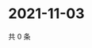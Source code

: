 # 2021-11-03

共 0 条

<!-- BEGIN WEIBO -->
<!-- 最后更新时间 Wed Nov 03 2021 12:14:37 GMT+0800 (China Standard Time) -->

<!-- END WEIBO -->
